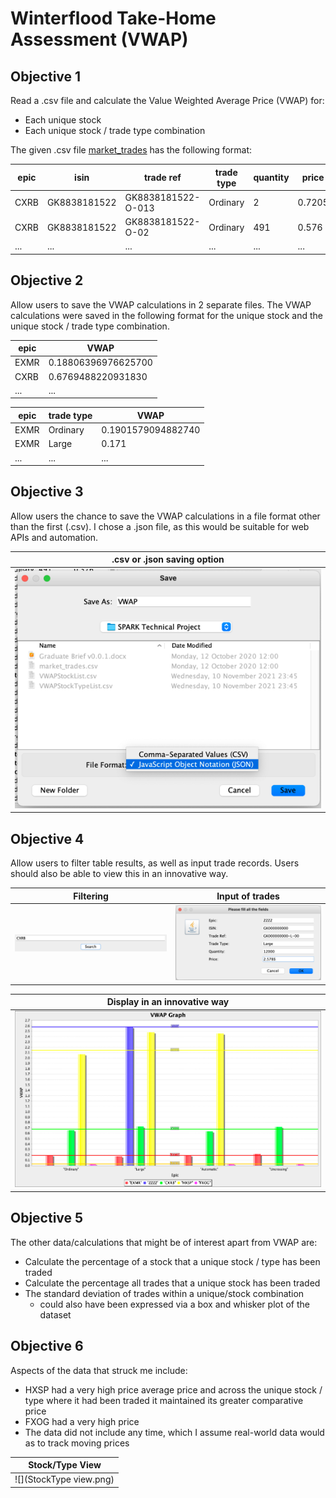# Winterflood Take-Home Assessment (VWAP)

## Objective 1
Read a .csv file and calculate the Value Weighted Average Price (VWAP) for:
* Each unique stock
* Each unique stock / trade type combination

The given .csv file [market_trades](https://github.com/ojawolesi/WinterfloodTechnical/blob/main/market_trades.csv) has the following format:  

| epic | isin | trade ref | trade type | quantity | price |
|------|------|-----------|------------|----------|-------|
|CXRB|GK8838181522|GK8838181522-O-013|Ordinary|2|0.7205|
|CXRB|GK8838181522|GK8838181522-O-02|Ordinary|491|0.576|
|...|...|...|...|...|...|


## Objective 2
Allow users to save the VWAP calculations in 2 separate files. The VWAP calculations were saved in the following format for the unique stock and the unique stock / trade type combination.

| epic | VWAP |  
|------|-------| 
|EXMR|0.18806396976625700| 
|CXRB|0.6769488220931830|  
|...|...|...|...|...|...|  

| epic | trade type | VWAP |
|------|------|-----------|
|EXMR|Ordinary|0.1901579094882740|
|EXMR|Large| 0.171|
|...|...|...|

## Objective 3
Allow users the chance to save the VWAP calculations in a file format other than the first (.csv). I chose a .json file, as this would be suitable for web APIs and automation.

| .csv or .json saving option |
|------|
![](csvOrJson.png)|

## Objective 4
Allow users to filter table results, as well as input trade records. Users should also be able to view this in an innovative way.

Filtering | Input of trades
:-------------------------:|:-------------------------:
![](Filtering.png)  |  ![](InputEpic.png)


| Display in an innovative way |
|------|
![](Display.png)|

## Objective 5
The other data/calculations that might be of interest apart from VWAP are:
* Calculate the percentage of a stock that a unique stock / type has been traded  
* Calculate the percentage all trades that a unique stock has been traded 
* The standard deviation of trades within a unique/stock combination 
    * could also have been expressed via a box and whisker plot of the dataset 

## Objective 6
Aspects of the data that struck me include:
* HXSP had a very high price average price and across the unique stock / type where it had been traded it maintained its greater comparative price 
* FXOG had a very high price
* The data did not include any time, which I assume real-world data would as to track moving prices


| Stock/Type View |
|------|
![](StockType view.png)|